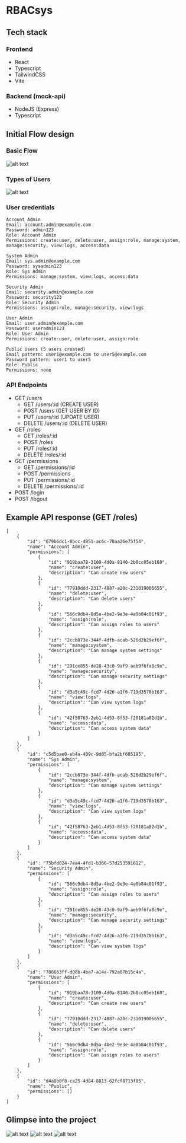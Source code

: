 # RBACsys

## Tech stack
### Frontend
- React
- Typescript
- TailwindCSS
- Vite

### Backend (mock-api)
- NodeJS (Express)
- Typescript

## Initial Flow design
### Basic Flow
![alt text](image.png)

### Types of Users
![alt text](image-1.png)

### User credentials
```
Account Admin
Email: account.admin@example.com
Password: admin123
Role: Account Admin
Permissions: create:user, delete:user, assign:role, manage:system, manage:security, view:logs, access:data

System Admin
Email: sys.admin@example.com
Password: sysadmin123
Role: Sys Admin
Permissions: manage:system, view:logs, access:data

Security Admin
Email: security.admin@example.com
Password: security123
Role: Security Admin
Permissions: assign:role, manage:security, view:logs

User Admin
Email: user.admin@example.com
Password: useradmin123
Role: User Admin
Permissions: create:user, delete:user, assign:role

Public Users (5 users created)
Email pattern: user1@example.com to user5@example.com
Password pattern: user1 to user5
Role: Public
Permissions: none
```

### API Endpoints
- GET /users
  - GET /users/:id  (CREATE USER)
  - POST /users (GET USER BY ID)
  - PUT /users/:id (UPDATE USER)
  - DELETE /users/:id (DELETE USER)
- GET /roles
  - GET /roles/:id
  - POST /roles
  - PUT /roles/:id
  - DELETE /roles/:id
- GET /permissions
  - GET /permissions/:id
  - POST /permissions
  - PUT /permissions/:id
  - DELETE /permissions/:id
- POST /login
- POST /logout

## Example API response (GET /roles)
```
[
    {
        "id": "679b6dc1-8bcc-4851-ac6c-70aa26e75f54",
        "name": "Account Admin",
        "permissions": [
            {
                "id": "919baa78-3109-4d0a-8140-2b8cc05eb168",
                "name": "create:user",
                "description": "Can create new users"
            },
            {
                "id": "77910ddd-2317-4887-a20c-231019006655",
                "name": "delete:user",
                "description": "Can delete users"
            },
            {
                "id": "566c9db4-8d5a-4be2-9e3e-4a0b84c01f93",
                "name": "assign:role",
                "description": "Can assign roles to users"
            },
            {
                "id": "2ccb873e-344f-4dfb-acab-526d2b29ef6f",
                "name": "manage:system",
                "description": "Can manage system settings"
            },
            {
                "id": "291ce855-de28-43c0-9af9-aeb9f6fa8c9e",
                "name": "manage:security",
                "description": "Can manage security settings"
            },
            {
                "id": "d3a5c49c-fcd7-4d26-a1f6-719d3578b163",
                "name": "view:logs",
                "description": "Can view system logs"
            },
            {
                "id": "42f58763-2eb1-4d53-8f53-f20181a82d1b",
                "name": "access:data",
                "description": "Can access system data"
            }
        ]
    },
    {
        "id": "c5d5bae0-eb4a-409c-9d05-bfa2bf605195",
        "name": "Sys Admin",
        "permissions": [
            {
                "id": "2ccb873e-344f-4dfb-acab-526d2b29ef6f",
                "name": "manage:system",
                "description": "Can manage system settings"
            },
            {
                "id": "d3a5c49c-fcd7-4d26-a1f6-719d3578b163",
                "name": "view:logs",
                "description": "Can view system logs"
            },
            {
                "id": "42f58763-2eb1-4d53-8f53-f20181a82d1b",
                "name": "access:data",
                "description": "Can access system data"
            }
        ]
    },
    {
        "id": "75bfd824-7ea4-4fd1-b366-57d253591612",
        "name": "Security Admin",
        "permissions": [
            {
                "id": "566c9db4-8d5a-4be2-9e3e-4a0b84c01f93",
                "name": "assign:role",
                "description": "Can assign roles to users"
            },
            {
                "id": "291ce855-de28-43c0-9af9-aeb9f6fa8c9e",
                "name": "manage:security",
                "description": "Can manage security settings"
            },
            {
                "id": "d3a5c49c-fcd7-4d26-a1f6-719d3578b163",
                "name": "view:logs",
                "description": "Can view system logs"
            }
        ]
    },
    {
        "id": "788663ff-d08b-4ba7-a14a-792a07b15c4a",
        "name": "User Admin",
        "permissions": [
            {
                "id": "919baa78-3109-4d0a-8140-2b8cc05eb168",
                "name": "create:user",
                "description": "Can create new users"
            },
            {
                "id": "77910ddd-2317-4887-a20c-231019006655",
                "name": "delete:user",
                "description": "Can delete users"
            },
            {
                "id": "566c9db4-8d5a-4be2-9e3e-4a0b84c01f93",
                "name": "assign:role",
                "description": "Can assign roles to users"
            }
        ]
    },
    {
        "id": "d4a8b0f8-ca25-4d84-8813-62fcf8713f85",
        "name": "Public",
        "permissions": []
    }
]
```

## Glimpse into the project
![alt text](image-4.png)
![alt text](image-2.png)
![alt text](image-3.png)

